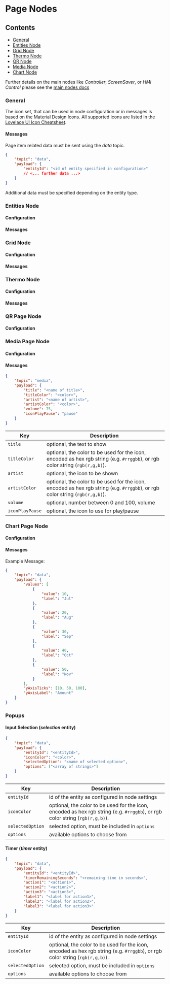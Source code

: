 # Page Nodes

## Contents

-   [General](#general)
-   [Entities Node](#2ntities-node)
-   [Grid Node](#grid-node)
-   [Thermo Node](#thermo-node)
-   [QR Node](#qr-page-node)
-   [Media Node](#media-page-node)
-   [Chart Node](#chart-page-node)

Further details on the main nodes like _Controller_, _ScreenSaver_, or _HMI Control_ please see the [main nodes docs](./nodes.md)

### General

The icon set, that can be used in node configuration or in messages is based on the Material Design Icons. All supported icons are listed in the [Lovelace UI Icon Cheatsheet](https://docs.nspanel.pky.eu/icon-cheatsheet.html).

#### Messages

Page item related data must be sent using the _data_ topic.

```json
{
    "topic": "data",
    "payload": {
        "entityId": "<id of entity specified in configuration>"
        // <... further data ...>
    }
}
```

Additional data must be specified depending on the entity type.

### Entities Node

#### Configuration

#### Messages

### Grid Node

#### Configuration

#### Messages

### Thermo Node

#### Configuration

#### Messages

### QR Page Node

#### Configuration

### Media Page Node

#### Configuration

#### Messages

```json
{
    "topic": "media",
    "payload": {
        "title": "<name of title>",
        "titleColor": "<color>",
        "artist": "<name of artist>",
        "artistColor": "<color>",
        "volume": 75,
        "iconPlayPause": "pause"
    }
}
```

| Key             | Description                                                                                                                  |
| --------------- | ---------------------------------------------------------------------------------------------------------------------------- |
| `title`         | optional, the text to show                                                                                                   |
| `titleColor`    | optional, the color to be used for the icon, encoded as hex rgb string (e.g. `#rrggbb`), or rgb color string (`rgb(r,g,b)`). |
| `artist`        | optional, the icon to be shown                                                                                               |
| `artistColor`   | optional, the color to be used for the icon, encoded as hex rgb string (e.g. `#rrggbb`), or rgb color string (`rgb(r,g,b)`). |
| `volume`        | optional, number between 0 and 100, volume                                                                                   |
| `iconPlayPause` | optional, the icon to use for play/pause                                                                                     |

### Chart Page Node

#### Configuration

#### Messages

Example Message:

```json
{
    "topic": "data",
    "payload": {
        "values": [
            {
                "value": 10,
                "label": "Jul"
            },
            {
                "value": 20,
                "label": "Aug"
            },
            {
                "value": 30,
                "label": "Sep"
            },
            {
                "value": 40,
                "label": "Oct"
            },
            {
                "value": 50,
                "label": "Nov"
            }
        ],
        "yAxisTicks": [10, 50, 100],
        "yAxisLabel": "Amount"
    }
}
```

### Popups

#### Input Selection (_selection_ entity)

```json
{
    "topic": "data",
    "payload": {
        "entityId": "<entityId>",
        "iconColor": "<color>",
        "selectedOption": "<name of selected option>",
        "options": ["<array of strings>"]
    }
}
```

| Key              | Description                                                                                                                  |
| ---------------- | ---------------------------------------------------------------------------------------------------------------------------- |
| `entityId`       | id of the entity as configured in node settings                                                                              |
| `iconColor`      | optional, the color to be used for the icon, encoded as hex rgb string (e.g. `#rrggbb`), or rgb color string (`rgb(r,g,b)`). |
| `selectedOption` | selected option, must be included in `options`                                                                               |
| `options`        | available options to choose from                                                                                             |

#### Timer (_timer_ entity)

```json
{
    "topic": "data",
    "payload": {
        "entityId": "<entityId>",
        "timerRemainingSeconds": "<remaining time in seconds>",
        "action1": "<action1>",
        "action2": "<action2>",
        "action3": "<action3>",
        "label1": "<label for action1>",
        "label2": "<label for action2>",
        "label3": "<label for action3>"
    }
}
```

| Key              | Description                                                                                                                  |
| ---------------- | ---------------------------------------------------------------------------------------------------------------------------- |
| `entityId`       | id of the entity as configured in node settings                                                                              |
| `iconColor`      | optional, the color to be used for the icon, encoded as hex rgb string (e.g. `#rrggbb`), or rgb color string (`rgb(r,g,b)`). |
| `selectedOption` | selected option, must be included in `options`                                                                               |
| `options`        | available options to choose from                                                                                             |
